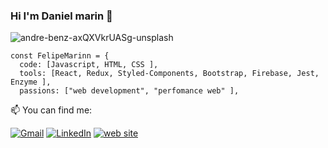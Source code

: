 ### Hi I'm Daniel marin 👋

![andre-benz-axQXVkrUASg-unsplash](https://user-images.githubusercontent.com/74942682/137603640-edbcc71c-1c3a-4d01-9b5b-77d440c88686.jpg)

```
const FelipeMarinn = {
  code: [Javascript, HTML, CSS ],
  tools: [React, Redux, Styled-Components, Bootstrap, Firebase, Jest, Enzyme ],
  passions: ["web development", "perfomance web" ],
```

:mailbox: You can find me: 

[![Gmail](https://img.shields.io/badge/-GMAIL-D14836?style=for-the-badge&logo=gmail&logoColor=white)](mailto:d.maringuisao@gmail.com)
[![LinkedIn](https://img.shields.io/badge/-LINKEDIN-0077B5?style=for-the-badge&logo=linkedin&logoColor=white)](https://www.linkedin.com/in/marin-daniel/)
[![web site](https://img.shields.io/badge/-website-e79248?style=for-the-badge)](https://daniel-marin.netlify.app/)

<!--
**FelipeMarinn/FelipeMarinn** is a ✨ _special_ ✨ repository because its `README.md` (this file) appears on your GitHub profile.

Here are some ideas to get you started:

- 🔭 I’m currently working on ...
- 🌱 I’m currently learning ...
- 👯 I’m looking to collaborate on ...
- 🤔 I’m looking for help with ...
- 💬 Ask me about ...
- 📫 How to reach me: ...
- 😄 Pronouns: ...
- ⚡ Fun fact: ...
-->
